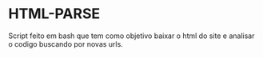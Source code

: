 # HTML-PARSE

Script feito em bash que tem como objetivo baixar o html do site e analisar o codigo buscando por novas urls.
